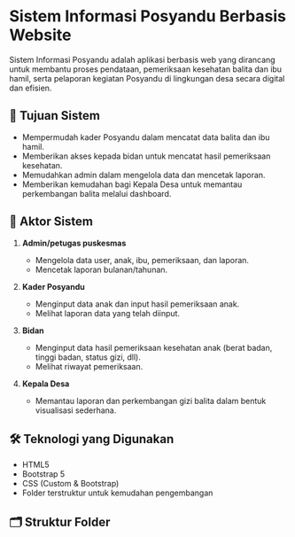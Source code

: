 # Sistem Informasi Posyandu Berbasis Website

Sistem Informasi Posyandu adalah aplikasi berbasis web yang dirancang untuk membantu proses pendataan, pemeriksaan kesehatan balita dan ibu hamil, serta pelaporan kegiatan Posyandu di lingkungan desa secara digital dan efisien.

## 🎯 Tujuan Sistem

- Mempermudah kader Posyandu dalam mencatat data balita dan ibu hamil.
- Memberikan akses kepada bidan untuk mencatat hasil pemeriksaan kesehatan.
- Memudahkan admin dalam mengelola data dan mencetak laporan.
- Memberikan kemudahan bagi Kepala Desa untuk memantau perkembangan balita melalui dashboard.

## 👥 Aktor Sistem

1. **Admin/petugas puskesmas**

   - Mengelola data user, anak, ibu, pemeriksaan, dan laporan.
   - Mencetak laporan bulanan/tahunan.

2. **Kader Posyandu**

   - Menginput data anak dan input hasil pemeriksaan anak.
   - Melihat laporan data yang telah diinput.

3. **Bidan**

   - Menginput data hasil pemeriksaan kesehatan anak (berat badan, tinggi badan, status gizi, dll).
   - Melihat riwayat pemeriksaan.

4. **Kepala Desa**
   - Memantau laporan dan perkembangan gizi balita dalam bentuk visualisasi sederhana.

## 🛠️ Teknologi yang Digunakan

- HTML5
- Bootstrap 5
- CSS (Custom & Bootstrap)
- Folder terstruktur untuk kemudahan pengembangan

## 🗂️ Struktur Folder
